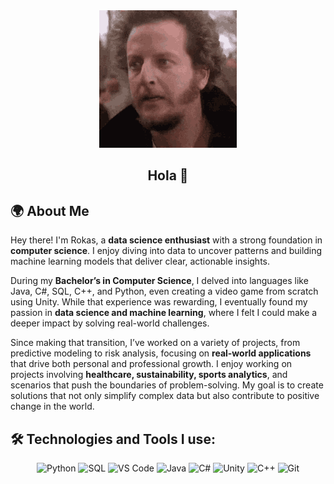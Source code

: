 <div align="center">
  <img src="./images/well-hello.gif" alt="Well Hello" /><br/>
  <h2>Hola 👋</h2>
</div>

## 🌍 About Me

Hey there! I'm Rokas, a **data science enthusiast** with a strong foundation in **computer science**. I enjoy diving into data to uncover patterns and building machine learning models that deliver clear, actionable insights.

During my **Bachelor’s in Computer Science**, I delved into languages like Java, C#, SQL, C++, and Python, even creating a video game from scratch using Unity. While that experience was rewarding, I eventually found my passion in **data science and machine learning**, where I felt I could make a deeper impact by solving real-world challenges.

Since making that transition, I’ve worked on a variety of projects, from predictive modeling to risk analysis, focusing on **real-world applications** that drive both personal and professional growth. I enjoy working on projects involving **healthcare, sustainability, sports analytics**, and scenarios that push the boundaries of problem-solving. My goal is to create solutions that not only simplify complex data but also contribute to positive change in the world.


## 🛠️ Technologies and Tools I use:

<p align="center">
  <img src="https://img.shields.io/badge/Python-3776AB?style=for-the-badge&logo=python&logoColor=white" alt="Python"/>
  <img src="https://img.shields.io/badge/SQL-4479A1?style=for-the-badge&logo=postgresql&logoColor=white" alt="SQL"/>
  <img src="https://img.shields.io/badge/VS%20Code-007ACC?style=for-the-badge&logo=visualstudiocode&logoColor=white" alt="VS Code"/>
  <img src="https://img.shields.io/badge/Java-007396?style=for-the-badge&logo=java&logoColor=white" alt="Java"/>
  <img src="https://img.shields.io/badge/C%23-239120?style=for-the-badge&logo=csharp&logoColor=white" alt="C#"/>
  <img src="https://img.shields.io/badge/Unity-000000?style=for-the-badge&logo=unity&logoColor=white" alt="Unity"/>
  <img src="https://img.shields.io/badge/C++-00599C?style=for-the-badge&logo=cplusplus&logoColor=white" alt="C++"/>
  <img src="https://img.shields.io/badge/Git-F05032?style=for-the-badge&logo=git&logoColor=white" alt="Git"/>
</p>
<!--

## Skills

- **Programming Languages**: Python, Java, C#, SQL, C++, R
- **Data Science Tools**: pandas, NumPy, scikit-learn, XGBoost, LightGBM, Optuna
- **Machine Learning Techniques**: Hyperparameter tuning, SMOTE, kNN Imputation, Outlier Detection
- **Frameworks/Software**: SQL Server, PostgreSQL, Apache Spark
- **Other**: Git, VS Code, Bash scripting

## Projects

Here are a few projects I'm most proud of:

- **Loan Repayment Prediction**: Developed models to predict loan repayment behavior using features from the Home Credit dataset, applying techniques like SMOTE and hyperparameter tuning to handle class imbalance and optimize performance. [Link to repository]
- **Risk Evaluation Service**: A proof-of-concept project aimed at providing retail banks with risk evaluation as a service, focusing on predicting early, on-time, and late payments. [Link to repository]
- **Data Normalization Pipeline**: Created a reusable normalization function that integrates with machine learning workflows, handling various data splits and preprocessing steps efficiently. [Link to repository]

## Interests 🌱

Outside of work, I have a passion for **nature and botany**, and I’m always curious about new plant species. You’ll also find me enjoying **music** and exploring new **sports**.

## Let’s Connect!

- [LinkedIn](your-linkedin-url)


**SertvytisRokas/SertvytisRokas** is a ✨ _special_ ✨ repository because its `README.md` (this file) appears on your GitHub profile.

Here are some ideas to get you started:

- 🔭 I’m currently working on ...
- 🌱 I’m currently learning ...
- 👯 I’m looking to collaborate on ...
- 🤔 I’m looking for help with ...
- 💬 Ask me about ...
- 📫 How to reach me: ...
- 😄 Pronouns: ...
- ⚡ Fun fact: ...
-->
